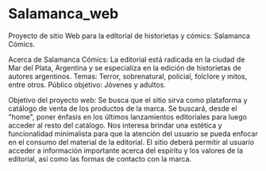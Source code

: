 # Salamanca_web
Proyecto de sitio Web para la editorial de historietas y cómics: Salamanca Cómics.

Acerca de Salamanca Cómics: La editorial está radicada en la ciudad de Mar del Plata, Argentina y se especializa en la edición de historietas de autores argentinos. Temas: Terror, sobrenatural, policial, folclore y mitos, entre otros. Público objetivo: Jóvenes y adultos.

Objetivo del proyecto web: Se busca que el sitio sirva como plataforma y catálogo de venta de los productos de la marca. Se buscará, desde el "home", poner énfasis en los últimos lanzamientos editoriales para luego acceder al resto del catálogo. Nos interesa brindar una estética y funcionalidad minimalista para que la atención del usuario se pueda enfocar en el consumo del material de la editorial. El sitio deberá permitir al usuario acceder a información importante acerca del espíritu y los valores de la editorial, así como las formas de contacto con la marca.
